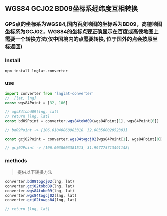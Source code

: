 ## WGS84 GCJ02 BD09坐标系经纬度互相转换

### GPS点的坐标系为WGS84,国内百度地图的坐标系为BD09，高德地图坐标系为GCJ02，WGS84的坐标点要正确显示在百度或高德地图上需要一个转换方法(仅中国境内的点需要转换, 位于国外的点会按原坐标返回)

### Install

```sh
npm install lnglat-converter
```

### use

```javascript
import converter from 'lnglat-converter'
//  [lat, lng]
const wgs84Point = [32, 106]

// wgs84tobd09(lng, lat)
// return [lng, lat]
const bd09Point = converter.wgs84tobd09(wgs84Point[1], wgs84Point[0])

// bd09Point -> [106.01040868983318, 32.00356002052303]

const gcj02Point = converter.wgs84togcj02(wgs84Point[1], wgs84Point[0])

// gcj02Point -> [106.0038603381513, 31.997775713491148]

```

### methods

> 提供以下转换方法

```javascript
converter.bd09togcj02(lng, lat)
converter.gcj02tobd09(lng, lat)
converter.wgs84tobd09(lng, lat)
converter.wgs84togcj02(lng, lat)
converter.gcj02towgs84(lng, lat)

// return [lng, lat]
```

